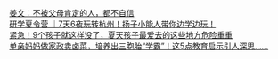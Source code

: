   
[姜文：不被父母肯定的人，都不自信](http://www.dianyue.me/archives/320/ugdd0xhhwln7glke/)  
[研学夏令营 ｜7天6夜玩转杭州！扬子小能人带你边学边玩！](http://www.dianyue.me/archives/331/8jkurt076hza7x1n/)  
[紧急！9个孩子就这样没了，夏天孩子最爱去的这些地方危险重重](http://www.dianyue.me/archives/316/ulypvvbn0j1utolu/)  
[单亲妈妈做家政卖卤菜，培养出三胞胎“学霸”！这5点教育启示引人深思……](http://www.dianyue.me/archives/336/abbmsaz465pv4v79/)